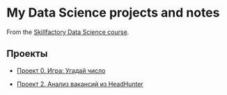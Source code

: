 # My Data Science projects and notes
From the [Skillfactory Data Science course](https://skillfactory.ru/data-scientist-pro-mgu).

## Проекты

* [Проект 0. Игра: Угадай число](https://github.com/LevFomichev/sf_data_science/tree/main/project_0)

* [Проект 2. Анализ вакансий из HeadHunter](https://github.com/LevFomichev/sf_data_science/tree/main/project_0)